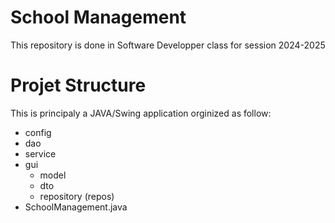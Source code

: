 # School Management

This repository is done in Software Developper class for session 2024-2025

# Projet Structure
This is principaly a JAVA/Swing application orginized as follow:
- config
- dao
- service
- gui
	- model
	- dto
	- repository (repos)
- SchoolManagement.java
